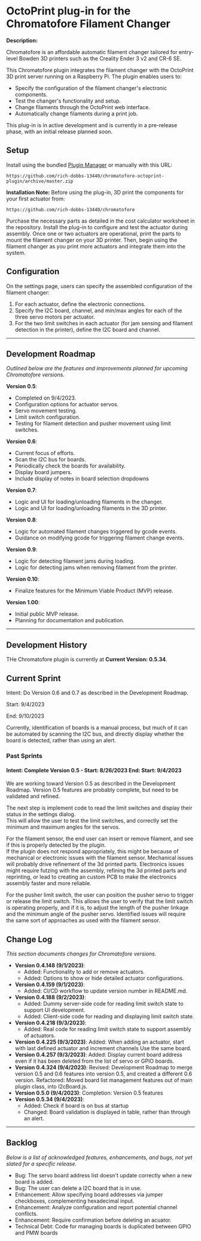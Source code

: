 # OctoPrint plug-in for the Chromatofore Filament Changer

**Description:** 

Chromatofore is an affordable automatic filament changer tailored for entry-level Bowden 3D printers such as the Creality Ender 3 v2 and CR-6 SE.

This Chromatofore plugin integrates the filament changer with the OctoPrint 3D print server running on a Raspberry Pi. The plugin enables users to:
- Specify the configuration of the filament changer's electronic components.
- Test the changer's functionality and setup.
- Change filaments through the OctoPrint web interface.
- Automatically change filaments during a print job.

This plug-in is in active development and is currently in a pre-release phase, with an initial release planned soon.

## Setup

Install using the bundled [Plugin Manager](https://docs.octoprint.org/en/master/bundledplugins/pluginmanager.html) or manually with this URL:

    https://github.com/rich-dobbs-13440/chromatofore-octoprint-plugin/archive/master.zip

**Installation Note:** Before using the plug-in, 3D print the components for your first actuator from:

    https://github.com/rich-dobbs-13440/chromatofore

Purchase the necessary parts as detailed in the cost calculator worksheet in the repository. Install the plug-in to configure and test the actuator during assembly. Once one or two actuators are operational, print the parts to mount the filament changer on your 3D printer. Then, begin using the filament changer as you print more actuators and integrate them into the system.

## Configuration

On the settings page, users can specify the assembled configuration of the filament changer:

1. For each actuator, define the electronic connections.
2. Specify the I2C board, channel, and min/max angles for each of the three servo motors per actuator.
3. For the two limit switches in each actuator (for jam sensing and filament detection in the printer), define the I2C board and channel.

---


## Development Roadmap

*Outlined below are the features and improvements planned for upcoming Chromatofore versions.*

**Version 0.5**:
   - Completed on 9/4/2023.
   - Configuration options for actuator servos.
   - Servo movement testing.
   - Limit switch configuration.
   - Testing for filament detection and pusher movement using limit switches.

**Version 0.6**: 
   - Current focus of efforts.
   - Scan the I2C bus for boards.  
   - Periodically check the boards for availability.  
   - Display board jumpers.  
   - Include display of notes in board selection dropdowns 

**Version 0.7**: 
   - Logic and UI for loading/unloading filaments in the changer.
   - Logic and UI for loading/unloading filaments in the 3D printer.

**Version 0.8**: 
   - Logic for automated filament changes triggered by gcode events.
   - Guidance on modifying gcode for triggering filament change events.

**Version 0.9**: 
   - Logic for detecting filament jams during loading.
   - Logic for detecting jams when removing filament from the printer.

**Version 0.10**: 
   - Finalize features for the Minimum Viable Product (MVP) release.

**Version 1.00**:
   - Initial public MVP release.
   - Planning for documentation and publication.

---

## Development History

THe Chromatofore plugin is currently at **Current Version: 0.5.34**. 

## Current Sprint

Intent: Do Version 0.6 and 0.7 as described in the Development Roadmap.

Start: 9/4/2023

End:  9/10/2023

Currently, identification of boards is a manual process, but much of it can be automated 
by scanning the I2C bus, and directly display whether the board is detected, rather than
using an alert.  

### Past Sprints

#### Intent: Complete Version 0.5 - Start: 8/26/2023  End: Start: 9/4/2023   

We are working toward Version 0.5 as described in the Development Roadmap.  Version 0.5 features are
probably complete, but need to be validated and refined.  

The next step is implement code to read the limit switches and display their status in the settings dialog.  
This will allow the user to test the limit switches, and correctly set the minimum and maximum angles
for the servos.

For the filament sensor, the end user can insert
or remove filament, and see if this is properly detected by the plugin.  
If the plugin does not respond appropriately, this might be because of 
mechanical or electronic issues with the filament sensor. Mechanical issues
will probably drive refinement of the 3d printed parts.  Electronics issues
might require futzing with the assembly, refining the 3d printed parts and reprinting, or
lead to creating an custom PCB to make the electronics assembly faster and more
reliable.

For the pusher limit switch, the user can position the pusher servo to trigger or 
release the limit switch. This allows the user to verify that the limit switch is
operating properly, and if it is, to adjust the length of the pusher linkage and the 
minimum angle of the pusher servo.  Identified issues will require the same sort of 
approaches as used with the filament sensor.



## Change Log

*This section documents changes for Chromatofore versions.*

- **Version 0.4.148 (9/1/2023)**:
  - Added: Functionality to add or remove actuators.
  - Added: Options to show or hide detailed actuator configurations.
- **Version 0.4.159 (9/1/2023)**:
  - Added: CI/CD workflow to update version number in README.md.
- **Version 0.4.188 (9/2/2023)**:
  - Added: Dummy server-side code for reading limit switch state to support UI development.
  - Added: Client-side code for reading and displaying limit switch state.
- **Version 0.4.218 (9/3/2023)**:
  - Added: Real code for reading limit switch state to support assembly of actuators.
- **Version 0.4.225 (9/3/2023)**:
     Added: When adding an actuator, start with last defined actuator and increment channels  Use the same board.
- **Version 0.4.257 (9/3/2023)**:
     Added: Display current board address even if it has been deleted from the list of servo or GPIO boards.   
- **Version 0.4.324 (9/4/2023)**:
     Revised: Development Roadmap to merge version 0.5 and 0.6 features into version 0.5, and created a different 0.6 version.
     Refactored: Moved board list management features out of main plugin class, into I2cBoard.js.
- **Version 0.5.0 (9/4/2023)**:
     Completion: Version 0.5 features
- **Version 0.5.34 (9/4/2023)**:
   - Added: Check if board is on bus at startup
   - Changed: Board validation is displayed in table, rather than through an alert.


<!-- 

- **Version b.b (Date)**:
  - Added: New feature or enhancement.
  - Fixed: Bug fixes.
  - Changed: Updates in existing feature.

*(Continue with the list of versions and their respective changes.)*

-->

---

## Backlog

*Below is a list of acknowledged features, enhancements, and bugs, not yet slated for a specific release.*

- Bug: The servo board address list doesn't update correctly when a new board is added.
- Bug: The user can delete a I2C board that is in use.
- Enhancement: Allow specifying board addresses via jumper checkboxes, complementing hexadecimal input.
- Enhancement: Analyze configuration and report potential channel conflicts.
- Enhancement: Require confirmation before deleting an acuator.
- Technical Debt: Code for managing boards is duplicated between GPIO and PMW boards


